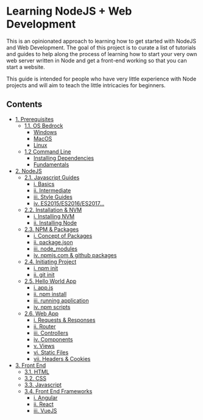 # Learning NodeJS + Web Development
This is an opinionated approach to learning how to get started with NodeJS and Web Development. The goal of this project is to curate a list of tutorials and guides to help along the process of learning how to start your very own web server written in Node and get a front-end working so that you can start a website.

This guide is intended for people who have very little experience with Node projects and will aim to teach the little intricacies for beginners.

## Contents
- [1. Prerequisites]()
  - [1.1. OS Bedrock]()
    - [Windows]()
    - [MacOS]()
    - [Linux ]()
  - [1.2 Command Line]()
    - [Installing Dependencies]()
    - [Fundamentals]()
- [2. NodeJS]()
  - [2.1. Javascript Guides]()
    - [i. Basics]()
    - [ii. Intermediate]()
    - [iii. Style Guides]()
    - [iv. ES2015/ES2016/ES2017...]()
  - [2.2. Installation & NVM]()
    - [i. Installing NVM]()
    - [ii. Installing Node]()
  - [2.3. NPM & Packages]()
    - [i. Concept of Packages]()
    - [ii. package.json]()
    - [iii. node_modules]()
    - [iv. npmjs.com & github packages]()
  - [2.4. Initiating Project]()
    - [i. npm init]()
    - [ii. git init]()
  - [2.5. Hello World App]()
    - [i. app.js]()
    - [ii. npm install ]()
    - [iii. running application]()
    - [iv. npm scripts]()
  - [2.6. Web App]()
    - [i. Requests & Responses]()
    - [ii. Router]()
    - [iii. Controllers]()
    - [iv. Components]()
    - [v. Views]()
    - [vi. Static Files]()
    - [vii. Headers & Cookies]()
- [3. Front End]()
  - [3.1. HTML]()
  - [3.2. CSS]()
  - [3.3. Javascript]()
  - [3.4. Front End Frameworks]()
    - [i. Angular]()
    - [ii. React]()
    - [iii. VueJS]()
    
  
